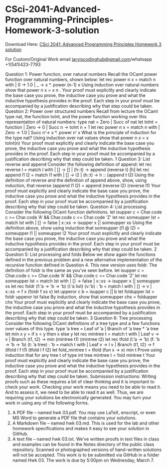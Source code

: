 # CSci-2041-Advanced-Programming-Principles-Homework-3-solution

Download Here: [CSci 2041: Advanced Programming Principles Homework 3 solution](https://jarviscodinghub.com/assignment/csci-2041-advanced-programming-principles-homework-3-solution/)

For Custom/Original Work email jarviscodinghub@gmail.com/whatsapp +1(541)423-7793

Question 1: Power function, over natural numbers
Recall the OCaml power function over natural numbers, shown below:
let rec power n x =
match n with
| 0 -> 1.0
| _ -> x *. power (n-1) x
Using induction over natural numbers show that
power n x = x
n
.
Your proof must explicitly and clearly indicate the base case you prove, the inductive case you
prove and what the inductive hypothesis provides in the proof.
Each step in your proof must be accompanied by a justification describing why that step could be
taken.
Question 2: Power over structured numbers
Recall from lecture the OCaml type nat, the function toInt, and the power function working over
this representation of natural numbers:
type nat = Zero | Succ of nat
let toInt = function
| Zero -> 0
| Succ n -> toInt n + 1
let rec power n x = match n with
| Zero -> 1.0
| Succ n’-> x *. power n’ x
What is the principle of induction for the type nat?
Using induction over nat values show that
power n x = x
toInt(n)
Your proof must explicitly and clearly indicate the base case you prove, the inductive case you
prove and what the inductive hypothesis provides in the proof.
Each step in your proof must be accompanied by a justification describing why that step could be
taken.
1
Question 3: List reverse and append
Consider the following definition of append:
let rec reverse l = match l with
| [] -> []
| (h::t) -> append (reverse t) [h]
let rec append l1 l2 = match l1 with
| [] -> l2
| (h::t) -> h :: (append t l2)
Using the definition of reverse and the definition of append above, show, using induction, that
reverse (append l1 l2) = append (reverse l2) (reverse l1)
Your proof must explicitly and clearly indicate the base case you prove, the inductive case you
prove and what the inductive hypothesis provides in the proof.
Each step in your proof must be accompanied by a justification describing why that step could be
taken.
Question 4: List processing
Consider the following OCaml function definitions.
let isupper c = Char.code c >= Char.code ’A’ &&
Char.code c <= Char.code ’Z’
let rec someupper lst = match lst with
| [] -> false
| x::xs -> isupper x || someupper xs
Using the definition above, show using induction that
someupper (l1 @ l2) = someupper l1 || someupper l2
Your proof must explicitly and clearly indicate the base case you prove, the inductive case you
prove and what the inductive hypothesis provides in the proof.
Each step in your proof must be accompanied by a justification describing why that step could be
taken.
2
Question 5: List processing and folds Below we show again the functions defined in the
previous problem and a new alternative implementation of the recursive function defined in Question
4. This new version uses foldr. The definition of foldr is the same as you’ve seen before.
let isupper c = Char.code c >= Char.code ’A’ &&
Char.code c <= Char.code ’Z’
let rec someupper lst = match lst with
| [] -> false
| x::xs -> isupper x || someupper xs
let rec foldr (f:’a -> ’b -> ’b) (l:’a list) (v:’b) : ’b =
match l with
| [] -> v
| x::xs -> f x (foldr f xs v)
let upperor c b = isupper c || b
let foldupper lst = foldr upperor lst false
By induction, show that
someupper chs = foldupper chs
Your proof must explicitly and clearly indicate the base case you prove, the inductive case you
prove and what the inductive hypothesis provides in the proof.
Each step in your proof must be accompanied by a justification describing why that step could be
taken.
3
Question 6: Tree processing
Consider the following OCaml definitions of a tree type and a few functions over values of this type.
type ’a tree = Leaf of ’a
| Branch of ’a tree * ’a tree
let min x y = if x < y then x else y
let rec mintree t = match t with
| Leaf v -> v
| Branch (t1, t2) -> min (mintree t1) (mintree t2)
let rec tfold (l:’a -> ’b) (f: ’b -> ’b -> ’b) (t: ’a tree) : ’b = match t with
| Leaf v -> l v
| Branch (t1, t2) -> f (tfold l f t1) (tfold l f t2)
let fold_mintree t = tfold (fun x -> x) min t
Prove using induction that for any tree t of type int tree
mintree t = fold mintree t
Your proof must explicitly and clearly indicate the base case you prove, the inductive case you
prove and what the inductive hypothesis provides in the proof.
Each step in your proof must be accompanied by a justification describing why that step could be
taken.
Submission instructions: Writing proofs such as these requires a bit of clear thinking and it is
important to check your work.
Checking your work means you need to be able to read it. And to assess it, we need to be able
to read it as well.
Thus, we are requiring your solutions be electronically generated. You may turn your work in
using any of the following forms.
1. A PDF file – named hwk 03.pdf.
You may use LaTeX, enscript, or even MS Word to generate a PDF file that contains your
solutions.
2. A Markdown file – named hwk 03.md.
This is used for the lab and other homework specifications and makes it easy to see your
solution in GitHub.
3. A text file – named hwk 03.txt.
We’ve written proofs in text files in class and examples can be found in the Notes directory
of the public class repository.
Scanned or photographed versions of hand-written solutions will not be accepted.
This work is to be submitted via GitHub in a folder named Hwk 03.
The work is due by 5:00pm on Wednesday, March 7.

